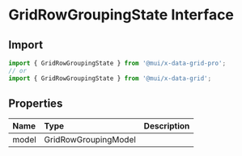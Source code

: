 # GridRowGroupingState Interface

<p class="description"></p>

## Import

```js
import { GridRowGroupingState } from '@mui/x-data-grid-pro';
// or
import { GridRowGroupingState } from '@mui/x-data-grid';
```

## Properties

| Name                                 | Type                                                | Description |
| :----------------------------------- | :-------------------------------------------------- | :---------- |
| <span class="prop-name">model</span> | <span class="prop-type">GridRowGroupingModel</span> |             |
